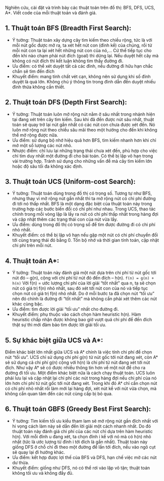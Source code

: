 Nghiên cứu, cài đặt và trình bày các thuật toán trên đồ thị: BFS, DFS, UCS, A*. 
Viết code của mỗi thuật toán và đánh giá.
## 1. Thuật toán BFS (Breadth First Search):
  - Ý tưởng: Thuật toán xây dựng cây tìm kiếm theo chiều rộng, tức là với mỗi nút gốc được mở ra, ta xét hết nút con (đỉnh kề) của chúng, rồi từ mỗi nút con ta lại xét hết những nút con của nó,… Cứ thế tiếp tục cho đến khi nào chạm phải nút đích (goal) thì dừng lại. Nếu duyệt hết cây mà không có nút đích thì kết luận không tìm thấy đường đi.
  - Ưu điểm: có thể xét duyệt tất cả các đỉnh, nếu đường đi hữu hạn chắc chắn sẽ tìm đến đích
  - Khuyết điểm: mang tính chất vét cạn, không nên sử dụng khi số đỉnh duyệt là quá lớn. Không chú ý thông tin trong đỉnh dẫn đến duyệt nhiều đỉnh thừa không cần thiết.
  
## 2. Thuật toán DFS (Depth First Search):
  - Ý tưởng: Thuật toán luôn mở rộng nút nằm ở sâu nhất trong nhánh hiện tại đang xét trên cây tìm kiếm. Sau khi đã đến được nút sâu nhất, thuật toán sẽ quay trở lại nút gần nhất có các nút con chưa được xét đến. Nó luôn mở rộng nút theo chiều sâu mãi theo một hướng cho đến khi không thể mở rộng được nữa.
  - Ưu điểm: sử dụng bộ nhớ hiệu quả hơn BFS, tìm kiếm nhanh hơn khi chỉ mở một số lượng các nút nhỏ.
  - Nhược điểm: chỉ lưu lại những trạng thái chưa xét đến, phù hợp cho việc chỉ tìm duy nhất một đường đi cho bài toán. Có thể bị lặp vô hạn trong vài trường hợp. Tránh sử dụng cho những vấn đề mà cây tìm kiếm lớn hoặc độ sâu tối đa không xác định.
  
## 3. Thuật toán UCS (Uniform-cost Search):
  - Ý tưởng: Thuật toán dùng trong đồ thị có trọng số. Tương tự như BFS, nhưng thay vì mở rộng nút gần nhất thì ta mở rộng nút có chi phí đường đi tới nó thấp nhất. BFS là một dạng đặc biệt của thuật toán này trong trường hợp các bước biến đổi có chi phí như nhau. Trong UCS, thao tác chính trong mỗi vòng lặp là lấy ra nút có chi phí thấp nhất trong
hàng đợi và cập nhật thêm các trạng thái con của nút vừa lấy.
  - Ưu điểm: dùng trong đồ thị có trọng số để tìm được đường đi có chi phí nhỏ nhất.
  - Khuyết điểm: có thể bị lặp vô hạn nếu gặp một nút có chi phí chuyển đổi tới cùng trạng thái đó bằng 0. Tốn bộ nhớ và thời gian tính toán, cập nhật chi phí trên mỗi nút.
  
## 4. Thuật toán A*:
   - Ý tưởng: Thuật toán này đánh giá một nút dựa trên chi phí từ nút gốc tới nút đó – g(n), cộng với chi phí từ nút đó đến đích – h(n). 
                                                        `f(n) = g(n) + h(n)`
      Với f(n) = ước lượng chi phí của lời giải “tốt nhất” qua n, ta sẽ chọn nút có giá trị f(n) nhỏ nhất, sau đó xét tới nút con của nó và tiếp tục chọn nút có giá trị f(n) nhỏ nhất. Do ở mỗi bước ta đã chọn nút “tối ưu” nên đó chính là đường đi “tốt nhất” mà không cần phải xét thêm các nút khác cùng bậc.
   - Ưu điểm: tìm được lời giải “tối ưu” nhất cho đường đi.
   - Khuyết điểm: phụ thuộc vào cách chọn hàm heuristic h(n). Hàm heuristic chấp nhận được không bao giờ vượt quá chi phí để đến đích thật sự thì mới đảm bảo tìm được lời giải tối ưu.
   
## 5. Sự khác biệt giữa UCS và A*:
   Điểm khác biệt lớn nhất giữa UCS và A* chính là việc tính chi phí để chọn nút “tối ưu”. UCS chỉ sử dụng chi phí g(n) từ nút gốc tới nút đang xét, còn A* sẽ sử dụng cả chi phí g(n) cộng với h(n) là chi phí từ nút đang xét tới nút đích. Như vậy A* sẽ có được nhiều thông tin hơn về một nút để cho ra đường đi tối ưu.
   Một điểm khác biệt nữa là cách chạy thuật toán. UCS luôn phải lưu lại và cập nhật lại chi phí các nút trong hàng đợi nếu chi phí của nó lớn hơn chi phí từ nút gốc tới nút đang xét. Trong khi đó A* chỉ cần chọn nút có chi phí nhỏ nhất rồi làm mới lại hàng đợi, xét nút kề với nút vừa chọn, mà không cần quan tâm đến các nút cùng cấp bị bỏ qua.
   
## 6. Thuật toán GBFS (Greedy Best First Search):
  - Ý tưởng: Tìm kiếm tối ưu kiểu tham lam sẽ mở rộng nút gần đích nhất với hi vọng cách làm này sẽ dẫn đến lời giải một cách nhanh nhất. Do đó thuật toán này đánh giá chi phí của các nút chỉ dựa trên hàm heuristic h(n). Với mỗi đỉnh u đang xét, ta chọn đỉnh i kề với nó mà có h(n) nhỏ nhất (tức là ước lượng từ đỉnh i tới đích là gần nhất). Thuật toán này giống DFS ở chỗ chỉ đi theo một đường để lần tới đích, nếu vào ngõ cụt sẽ quay lại đi hướng khác.
  - Ưu điểm: kết hợp được lợi thế của BFS và DFS, hạn chế việc mở các nút dư thừa.
  - Khuyết điểm: giống như DFS, nó có thể rơi vào lặp vô tận; thuật toán không tối ưu và không đầy đủ.
